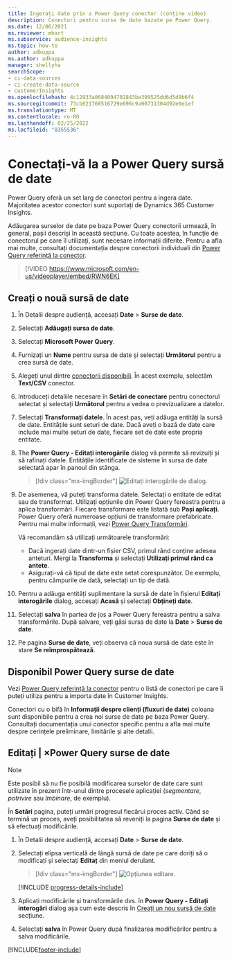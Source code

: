```yaml
---
title: Ingerați date prin a Power Query conector (conține video)
description: Conectori pentru surse de date bazate pe Power Query.
ms.date: 12/06/2021
ms.reviewer: mhart
ms.subservice: audience-insights
ms.topic: how-to
author: adkuppa
ms.author: adkuppa
manager: shellyha
searchScope:
- ci-data-sources
- ci-create-data-source
- customerInsights
ms.openlocfilehash: 4c12933a0684094702843be309525dd6d5d9b6f4
ms.sourcegitcommit: 73cb021760516729e696c9a90731304d92e0e1ef
ms.translationtype: MT
ms.contentlocale: ro-RO
ms.lasthandoff: 02/25/2022
ms.locfileid: "8355536"
---
```

# <a name="connect-to-a-power-query-data-source"></a>Conectați-vă la a Power Query sursă de date

Power Query oferă un set larg de conectori pentru a ingera date. Majoritatea acestor conectori sunt suportați de Dynamics 365 Customer Insights. 

Adăugarea surselor de date pe baza Power Query conectorii urmează, în general, pașii descriși în această secțiune. Cu toate acestea, în funcție de conectorul pe care îl utilizați, sunt necesare informații diferite. Pentru a afla mai multe, consultați documentația despre conectorii individuali din [Power Query referință la conector](/power-query/connectors/).

> [!VIDEO https://www.microsoft.com/en-us/videoplayer/embed/RWN6EK]

## <a name="create-a-new-data-source"></a>Creați o nouă sursă de date

1. În Detalii despre audiență, accesați **Date** > **Surse de date**.

1. Selectați **Adăugați sursa de date**.

1. Selectați **Microsoft Power Query**.

1. Furnizați un **Nume** pentru sursa de date și selectați **Următorul** pentru a crea sursă de date.

1. Alegeți unul dintre [conectorii disponibili](#available-power-query-data-sources). În acest exemplu, selectăm **Text/CSV** conector.

1. Introduceți detaliile necesare în **Setări de conectare** pentru conectorul selectat și selectați **Următorul** pentru a vedea o previzualizare a datelor.

1. Selectați **Transformați datele**. În acest pas, veți adăuga entități la sursă de date. Entitățile sunt seturi de date. Dacă aveți o bază de date care include mai multe seturi de date, fiecare set de date este propria entitate.

1. The **Power Query - Editați interogările** dialog vă permite să revizuiți și să rafinați datele. Entitățile identificate de sisteme în sursa de date selectată apar în panoul din stânga.

   > [!div class="mx-imgBorder"]
   > ![Editați interogările de dialog.](media/data-manager-configure-edit-queries.png "Editați interogările de dialog")

1. De asemenea, vă puteți transforma datele. Selectați o entitate de editat sau de transformat. Utilizați opțiunile din Power Query fereastra pentru a aplica transformări. Fiecare transformare este listată sub **Pași aplicați**. Power Query oferă numeroase opțiuni de transformare prefabricate. Pentru mai multe informații, vezi [Power Query Transformări](/power-query/power-query-what-is-power-query#transformations).

   Vă recomandăm să utilizați următoarele transformări:

   - Dacă ingerați date dintr-un fișier CSV, primul rând conține adesea anteturi. Mergi la **Transforma** și selectați **Utilizați primul rând ca antete**.
   - Asigurați-vă că tipul de date este setat corespunzător. De exemplu, pentru câmpurile de dată, selectați un tip de dată.

1. Pentru a adăuga entități suplimentare la sursă de date în fișierul **Editați interogările** dialog, accesați **Acasă** și selectați **Obțineți date**.

1. Selectați **salva** în partea de jos a Power Query fereastra pentru a salva transformările. După salvare, veți găsi sursa de date la **Date** > **Surse de date**.

1. Pe pagina **Surse de date**, veți observa că noua sursă de date este în stare **Se reîmprospătează**.

## <a name="available-power-query-data-sources"></a>Disponibil Power Query surse de date

Vezi [Power Query referință la conector](/power-query/connectors/) pentru o listă de conectori pe care îi puteți utiliza pentru a importa date în Customer Insights. 

Conectori cu o bifă în **Informații despre clienți (fluxuri de date)** coloana sunt disponibile pentru a crea noi surse de date pe baza Power Query. Consultați documentația unui conector specific pentru a afla mai multe despre cerințele preliminare, limitările și alte detalii.

## <a name="edit-power-query-data-sources"></a>Editați | ×Power Query surse de date

> [!NOTE]
> Este posibil să nu fie posibilă modificarea surselor de date care sunt utilizate în prezent într-unul dintre procesele aplicației (*segmentare*, *potrivire* sau *îmbinare*, de exemplu). 
>
> În **Setări** pagina, puteți urmări progresul fiecărui proces activ. Când se termină un proces, aveți posibilitatea să reveniți la pagina **Surse de date** și să efectuați modificările.

1. În Detalii despre audiență, accesați **Date** > **Surse de date**.

2. Selectați elipsa verticală de lângă sursă de date pe care doriți să o modificați și selectați **Editaț** din meniul derulant.

   > [!div class="mx-imgBorder"]
   > ![Opțiunea editare.](media/edit-option-data-sources.png "Opțiunea editare")

   [!INCLUDE [progress-details-include](../includes/progress-details-pane.md)]
   
3. Aplicați modificările și transformările dvs. în **Power Query - Editați interogări** dialog așa cum este descris în [Creați un nou sursă de date](#create-a-new-data-source) secțiune.

4. Selectați **salva** în Power Query după finalizarea modificărilor pentru a salva modificările.


[!INCLUDE[footer-include](../includes/footer-banner.md)]
